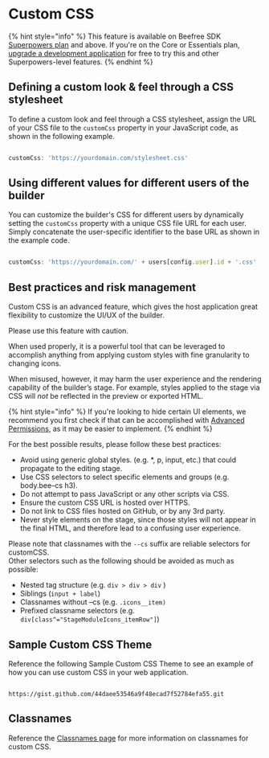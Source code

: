 # Custom CSS

{% hint style="info" %}
This feature is available on Beefree SDK [Superpowers plan](https://dam.beefree.io/pluginpricing) and above. If you're on the Core or Essentials plan, [upgrade a development application](../../../getting-started/readme/development-applications.md) for free to try this and other Superpowers-level features.
{% endhint %}

## Defining a custom look & feel through a CSS stylesheet <a href="#defining-a-custom-look-feel-through-a-css-stylesheet" id="defining-a-custom-look-feel-through-a-css-stylesheet"></a>

To define a custom look and feel through a CSS stylesheet, assign the URL of your CSS file to the `customCss` property in your JavaScript code, as shown in the following example.

```javascript

customCss: 'https://yourdomain.com/stylesheet.css'

```

## Using different values for different users of the builder <a href="#using-different-values-for-different-users-of-the-editor" id="using-different-values-for-different-users-of-the-editor"></a>

You can customize the builder's CSS for different users by dynamically setting the `customCss` property with a unique CSS file URL for each user. Simply concatenate the user-specific identifier to the base URL as shown in the example code.

```javascript

customCss: 'https://yourdomain.com/' + users[config.user].id + '.css'

```

## Best practices and risk management <a href="#best-practices-and-risk-management" id="best-practices-and-risk-management"></a>

Custom CSS is an advanced feature, which gives the host application great flexibility to customize the UI/UX of the builder.

Please use this feature with caution.

When used properly, it is a powerful tool that can be leveraged to accomplish anything from applying custom styles with fine granularity to changing icons.

When misused, however, it may harm the user experience and the rendering capability of the builder’s stage. For example, styles applied to the stage via CSS will _not_ be reflected in the preview or exported HTML.

{% hint style="info" %}
If you're looking to hide certain UI elements, we recommend you first check if that can be accomplished with [Advanced Permissions](../../advanced-options/advanced-permissions.md), as it may be easier to implement.
{% endhint %}

For the best possible results, please follow these best practices:

* Avoid using generic global styles. (e.g. \*, p, input, etc.) that could propagate to the editing stage.
* Use CSS selectors to select specific elements and groups (e.g. body.bee–cs h3).
* Do not attempt to pass JavaScript or any other scripts via CSS.
* Ensure the custom CSS URL is hosted over HTTPS.
* Do not link to CSS files hosted on GitHub, or by any 3rd party.
* Never style elements on the stage, since those styles will not appear in the final HTML, and therefore lead to a confusing user experience.

Please note that classnames with the `--cs` suffix are reliable selectors for customCSS.\
Other selectors such as the following should be avoided as much as possible:

* Nested tag structure (e.g. `div > div > div` )
* Siblings (`input + label`)
* Classnames without –cs (e.g. `.icons__item)`
* Prefixed classname selectors (e.g. `div[class^="StageModuleIcons_itemRow"]`)

## Sample Custom CSS Theme <a href="#sample-custom-css-theme" id="sample-custom-css-theme"></a>

Reference the following Sample Custom CSS Theme to see an example of how you can use custom CSS in your web application.

```url

https://gist.github.com/44daee53546a9f48ecad7f52784efa55.git

```

## Classnames <a href="#sample-custom-css-theme" id="sample-custom-css-theme"></a>

Reference the [Classnames page](classnames/) for more information on classnames for custom CSS.
